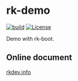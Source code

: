 # rk-demo
[![build](https://github.com/rookie-ninja/rk-demo/actions/workflows/ci.yml/badge.svg)](https://github.com/rookie-ninja/rk-demo/actions/workflows/ci.yml)
[![License](https://img.shields.io/badge/License-Apache%202.0-blue.svg)](https://opensource.org/licenses/Apache-2.0)

Demo with rk-boot.

## Online document
[rkdev.info](https://rkdev.info/docs/)